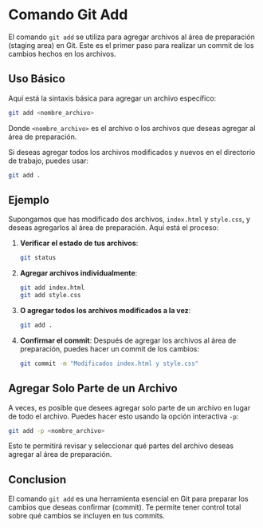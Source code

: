 
# Comando Git Add

El comando `git add` se utiliza para agregar archivos al área de preparación (staging area) en Git. Este es el primer paso para realizar un commit de los cambios hechos en los archivos.

## Uso Básico

Aquí está la sintaxis básica para agregar un archivo específico:

```bash
git add <nombre_archivo>
```

Donde `<nombre_archivo>` es el archivo o los archivos que deseas agregar al área de preparación.

Si deseas agregar todos los archivos modificados y nuevos en el directorio de trabajo, puedes usar:

```bash
git add .
```

## Ejemplo

Supongamos que has modificado dos archivos, `index.html` y `style.css`, y deseas agregarlos al área de preparación. Aquí está el proceso:

1. **Verificar el estado de tus archivos**:
    ```bash
    git status
    ```

2. **Agregar archivos individualmente**:
    ```bash
    git add index.html
    git add style.css
    ```

3. **O agregar todos los archivos modificados a la vez**:
    ```bash
    git add .
    ```

4. **Confirmar el commit**:
    Después de agregar los archivos al área de preparación, puedes hacer un commit de los cambios:
    ```bash
    git commit -m "Modificados index.html y style.css"
    ```

## Agregar Solo Parte de un Archivo

A veces, es posible que desees agregar solo parte de un archivo en lugar de todo el archivo. Puedes hacer esto usando la opción interactiva `-p`:

```bash
git add -p <nombre_archivo>
```

Esto te permitirá revisar y seleccionar qué partes del archivo deseas agregar al área de preparación.

## Conclusion

El comando `git add` es una herramienta esencial en Git para preparar los cambios que deseas confirmar (commit). Te permite tener control total sobre qué cambios se incluyen en tus commits.
